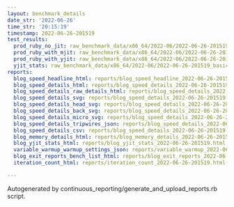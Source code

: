 ```yaml
---
layout: benchmark_details
date_str: '2022-06-26'
time_str: '20:15:19'
timestamp: 2022-06-26-201519
test_results:
  prod_ruby_no_jit: raw_benchmark_data/x86_64/2022-06/2022-06-26-201519_basic_benchmark_prod_ruby_no_jit.json
  prod_ruby_with_mjit: raw_benchmark_data/x86_64/2022-06/2022-06-26-201519_basic_benchmark_prod_ruby_with_mjit.json
  prod_ruby_with_yjit: raw_benchmark_data/x86_64/2022-06/2022-06-26-201519_basic_benchmark_prod_ruby_with_yjit.json
  yjit_stats: raw_benchmark_data/x86_64/2022-06/2022-06-26-201519_basic_benchmark_yjit_stats.json
reports:
  blog_speed_headline_html: reports/blog_speed_headline_2022-06-26-201519.html
  blog_speed_details_html: reports/blog_speed_details_2022-06-26-201519.html
  blog_speed_details_raw_details_html: reports/blog_speed_details_2022-06-26-201519.raw_details.html
  blog_speed_details_svg: reports/blog_speed_details_2022-06-26-201519.svg
  blog_speed_details_head_svg: reports/blog_speed_details_2022-06-26-201519.head.svg
  blog_speed_details_back_svg: reports/blog_speed_details_2022-06-26-201519.back.svg
  blog_speed_details_micro_svg: reports/blog_speed_details_2022-06-26-201519.micro.svg
  blog_speed_details_tripwires_json: reports/blog_speed_details_2022-06-26-201519.tripwires.json
  blog_speed_details_csv: reports/blog_speed_details_2022-06-26-201519.csv
  blog_memory_details_html: reports/blog_memory_details_2022-06-26-201519.html
  blog_yjit_stats_html: reports/blog_yjit_stats_2022-06-26-201519.html
  variable_warmup_warmup_settings_json: reports/variable_warmup_2022-06-26-201519.warmup_settings.json
  blog_exit_reports_bench_list_html: reports/blog_exit_reports_2022-06-26-201519.bench_list.html
  iteration_count_html: reports/iteration_count_2022-06-26-201519.html

---
```

Autogenerated by continuous_reporting/generate_and_upload_reports.rb script.
